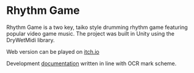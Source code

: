 # Rhythm Game
Rhythm Game is a two key, taiko style drumming rhythm game featuring popular video game music. The project was built in Unity using the DryWetMidi library. 

Web version can be played on [itch.io](https://flowerbath.itch.io/rhythm-game)

Development [documentation](https://github.com/JachymT/RhythmGame/blob/main/Jachym%20Tolar%20Component%203.pdf) written in line with OCR mark scheme.
